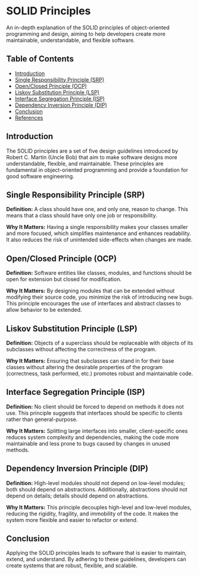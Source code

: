# SOLID Principles

An in-depth explanation of the SOLID principles of object-oriented programming and design, aiming to help developers create more maintainable, understandable, and flexible software.

## Table of Contents

- [Introduction](#introduction)
- [Single Responsibility Principle (SRP)](#single-responsibility-principle-srp)
- [Open/Closed Principle (OCP)](#openclosed-principle-ocp)
- [Liskov Substitution Principle (LSP)](#liskov-substitution-principle-lsp)
- [Interface Segregation Principle (ISP)](#interface-segregation-principle-isp)
- [Dependency Inversion Principle (DIP)](#dependency-inversion-principle-dip)
- [Conclusion](#conclusion)
- [References](#references)

## Introduction

The SOLID principles are a set of five design guidelines introduced by Robert C. Martin (Uncle Bob) that aim to make software designs more understandable, flexible, and maintainable. These principles are fundamental in object-oriented programming and provide a foundation for good software engineering.

## Single Responsibility Principle (SRP)

**Definition:** A class should have one, and only one, reason to change. This means that a class should have only one job or responsibility.

**Why It Matters:** Having a single responsibility makes your classes smaller and more focused, which simplifies maintenance and enhances readability. It also reduces the risk of unintended side-effects when changes are made.

## Open/Closed Principle (OCP)

**Definition:** Software entities like classes, modules, and functions should be open for extension but closed for modification.

**Why It Matters:** By designing modules that can be extended without modifying their source code, you minimize the risk of introducing new bugs. This principle encourages the use of interfaces and abstract classes to allow behavior to be extended.

## Liskov Substitution Principle (LSP)

**Definition:** Objects of a superclass should be replaceable with objects of its subclasses without affecting the correctness of the program.

**Why It Matters:** Ensuring that subclasses can stand in for their base classes without altering the desirable properties of the program (correctness, task performed, etc.) promotes robust and maintainable code.

## Interface Segregation Principle (ISP)

**Definition:** No client should be forced to depend on methods it does not use. This principle suggests that interfaces should be specific to clients rather than general-purpose.

**Why It Matters:** Splitting large interfaces into smaller, client-specific ones reduces system complexity and dependencies, making the code more maintainable and less prone to bugs caused by changes in unused methods.

## Dependency Inversion Principle (DIP)

**Definition:** High-level modules should not depend on low-level modules; both should depend on abstractions. Additionally, abstractions should not depend on details; details should depend on abstractions.

**Why It Matters:** This principle decouples high-level and low-level modules, reducing the rigidity, fragility, and immobility of the code. It makes the system more flexible and easier to refactor or extend.

## Conclusion

Applying the SOLID principles leads to software that is easier to maintain, extend, and understand. By adhering to these guidelines, developers can create systems that are robust, flexible, and scalable.

